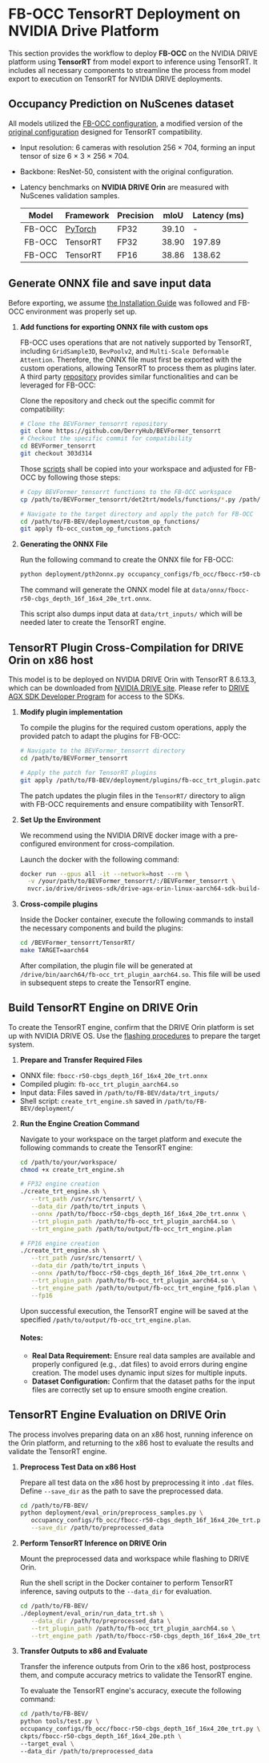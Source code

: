 # FB-OCC TensorRT Deployment on NVIDIA Drive Platform


This section provides the workflow to deploy  **FB-OCC** on the NVIDIA DRIVE platform using **TensorRT** from model export to inference using TensorRT. It includes all necessary components to streamline the process from model export to execution on TensorRT for NVIDIA DRIVE deployments.

## Occupancy Prediction on NuScenes dataset

   All models utilized the [FB-OCC configuration](../occupancy_configs/fb_occ/fbocc-r50-cbgs_depth_16f_16x4_20e_trt.py), a modified version of the [original configuration](../occupancy_configs/fb_occ/fbocc-r50-cbgs_depth_16f_16x4_20e.py) designed for TensorRT compatibility.
   - Input resolution: 6 cameras with resolution 256 × 704, forming an input tensor of size 6 × 3 × 256 × 704.
   - Backbone: ResNet-50, consistent with the original configuration.
   - Latency benchmarks on **NVIDIA DRIVE Orin** are measured with NuScenes validation samples.



      |    Model  |    Framework                  | Precision     | mIoU              |  Latency (ms)   |
      |-----------|-----------|---------------|-------------------|--------------------------------------|
      | FB-OCC|[PyTorch](https://github.com/NVlabs/FB-BEV/tree/main?tab=readme-ov-file#model-zoo)       | FP32          | 39.10             | -                                    |
      | FB-OCC|TensorRT      | FP32          | 38.90             | 197.89                               |
      | FB-OCC|TensorRT      | FP16          | 38.86             | 138.62                               |



## Generate ONNX file and save input data

   Before exporting, we assume [the Installation Guide](../docs/install.md) was followed and FB-OCC environment was properly set up.
   

1. **Add functions for exporting ONNX file with custom ops**
   
   FB-OCC uses operations that are not natively supported by TensorRT, including `GridSample3D`, `BevPoolv2`, and `Multi-Scale Deformable Attention`. Therefore, the ONNX file must first be exported with the custom operations, allowing TensorRT to process them as plugins later. A third party [repository](https://github.com/DerryHub/BEVFormer_tensorrt) provides similar functionalities and can be leveraged for FB-OCC:

   Clone the repository and check out the specific commit for compatibility:
   ```bash
   # Clone the BEVFormer_tensorrt repository
   git clone https://github.com/DerryHub/BEVFormer_tensorrt
   # Checkout the specific commit for compatibility
   cd BEVFormer_tensorrt
   git checkout 303d314
   ```

   Those [scripts](https://github.com/DerryHub/BEVFormer_tensorrt/tree/303d3140c14016047c07f9db73312af364f0dd7c/det2trt/models/functions) shall be copied into your workspace and adjusted for FB-OCC by following those steps:

   ```bash
   # Copy BEVFormer_tensorrt functions to the FB-OCC workspace
   cp /path/to/BEVFormer_tensorrt/det2trt/models/functions/*.py /path/to/FB-BEV/deployment/custom_op_functions/

   # Navigate to the target directory and apply the patch for FB-OCC
   cd /path/to/FB-BEV/deployment/custom_op_functions/
   git apply fb-occ_custom_op_functions.patch
   ```

2. **Generating the ONNX File**

   Run the following command to create the ONNX file for FB-OCC:
   ```bash
   python deployment/pth2onnx.py occupancy_configs/fb_occ/fbocc-r50-cbgs_depth_16f_16x4_20e_trt.py
   ```

   The command will generate the ONNX model file at `data/onnx/fbocc-r50-cbgs_depth_16f_16x4_20e_trt.onnx`.

   This script also dumps input data at `data/trt_inputs/` which will be needed later to create the TensorRT engine.


## TensorRT Plugin Cross-Compilation for DRIVE Orin on x86 host

   This model is to be deployed on NVIDIA DRIVE Orin with TensorRT 8.6.13.3, which can be downloaded from [NVIDIA DRIVE site](https://developer.nvidia.com/drive/downloads). 
   Please refer to [DRIVE AGX SDK Developer Program](https://developer.nvidia.com/drive/agx-sdk-program) for access to the SDKs.
   

1. **Modify plugin implementation**

   To compile the plugins for the required custom operations, apply the provided patch to adapt the plugins for FB-OCC:

   ```bash
   # Navigate to the BEVFormer_tensorrt directory
   cd /path/to/BEVFormer_tensorrt

   # Apply the patch for TensorRT plugins
   git apply /path/to/FB-BEV/deployment/plugins/fb-occ_trt_plugin.patch
   ```
      
   The patch updates the plugin files in the `TensorRT/` directory to align with FB-OCC requirements and ensure compatibility with TensorRT.
         

2. **Set Up the Environment**

   We recommend using the NVIDIA DRIVE docker image with a pre-configured environment for cross-compilation.

   Launch the docker with the following command:
   ```bash
   docker run --gpus all -it --network=host --rm \
     -v /your/path/to/BEVFormer_tensorrt/:/BEVFormer_tensorrt \
     nvcr.io/drive/driveos-sdk/drive-agx-orin-linux-aarch64-sdk-build-x86:6.0.10.0-0009
   ```

3. **Cross-compile plugins**

   Inside the Docker container, execute the following commands to install the necessary components and build the plugins:   
   ```bash
   cd /BEVFormer_tensorrt/TensorRT/
   make TARGET=aarch64
   ```

   After compilation, the plugin file will be generated at `/drive/bin/aarch64/fb-occ_trt_plugin_aarch64.so`. 
   This file will be used in subsequent steps to create the TensorRT engine.

   
## Build TensorRT Engine on DRIVE Orin

To create the TensorRT engine, confirm that the DRIVE Orin platform is set up with NVIDIA DRIVE OS. 
Use the [flashing procedures](https://developer.nvidia.com/drive/downloads) to prepare the target system.


1. **Prepare and Transfer Required Files**

- ONNX file: `fbocc-r50-cbgs_depth_16f_16x4_20e_trt.onnx`
- Compiled plugin: `fb-occ_trt_plugin_aarch64.so`
- Input data: Files saved in `/path/to/FB-BEV/data/trt_inputs/`
- Shell script: `create_trt_engine.sh` saved in `/path/to/FB-BEV/deployment/`
   

2. **Run the Engine Creation Command** 
   
   Navigate to your workspace on the target platform and execute the following commands to create the TensorRT engine:

   ```bash
   cd /path/to/your/workspace/
   chmod +x create_trt_engine.sh

   # FP32 engine creation 
   ./create_trt_engine.sh \
      --trt_path /usr/src/tensorrt/ \
      --data_dir /path/to/trt_inputs \
      --onnx /path/to/fbocc-r50-cbgs_depth_16f_16x4_20e_trt.onnx \
      --trt_plugin_path /path/to/fb-occ_trt_plugin_aarch64.so \
      --trt_engine_path /path/to/output/fb-occ_trt_engine.plan

   # FP16 engine creation 
   ./create_trt_engine.sh \
      --trt_path /usr/src/tensorrt/ \
      --data_dir /path/to/trt_inputs \
      --onnx /path/to/fbocc-r50-cbgs_depth_16f_16x4_20e_trt.onnx \
      --trt_plugin_path /path/to/fb-occ_trt_plugin_aarch64.so \
      --trt_engine_path /path/to/output/fb-occ_trt_engine_fp16.plan \
      --fp16
   ```

   Upon successful execution, the TensorRT engine will be saved at the specified `/path/to/output/fb-occ_trt_engine.plan`.

   #### **Notes:**

   - **Real Data Requirement:** Ensure real data samples are available and properly configured (e.g., .dat files) to avoid errors during engine creation. The model uses dynamic input sizes for multiple inputs.
   - **Dataset Configuration:** Confirm that the dataset paths for the input files are correctly set up to ensure smooth engine creation.

## TensorRT Engine Evaluation on DRIVE Orin

   The process involves preparing data on an x86 host, running inference on the Orin platform, and returning to the x86 host to evaluate the results and validate the TensorRT engine.

   1. **Preprocess Test Data on x86 Host** 
   
      Prepare all test data on the x86 host by preprocessing it into `.dat` files. Define `--save_dir` as the path to save the preprocessed data.

      ```bash
      cd /path/to/FB-BEV/
      python deployment/eval_orin/preprocess_samples.py \
         occupancy_configs/fb_occ/fbocc-r50-cbgs_depth_16f_16x4_20e_trt.py \
         --save_dir /path/to/preprocessed_data
      ```

   2. **Perform TensorRT Inference on DRIVE Orin**
   
      Mount the preprocessed data and workspace while flashing to DRIVE Orin. 

      Run the shell script in the Docker container to perform TensorRT inference, saving outputs to the `--data_dir` for evaluation.

      ```bash
      cd /path/to/FB-BEV/
      ./deployment/eval_orin/run_data_trt.sh \
         --data_dir /path/to/preprocessed_data \
         --trt_plugin_path /path/to/fb-occ_trt_plugin_aarch64.so \
         --trt_engine_path /path/to/fbocc-r50-cbgs_depth_16f_16x4_20e_trt_orin.engine
      ```

   3. **Transfer Outputs to x86 and Evaluate**
      
      
      Transfer the inference outputs from Orin to the x86 host, postprocess them, and compute accuracy metrics to validate the TensorRT engine.

      To evaluate the TensorRT engine's accuracy, execute the following command:

      ```bash
      cd /path/to/FB-BEV/
      python tools/test.py \
      occupancy_configs/fb_occ/fbocc-r50-cbgs_depth_16f_16x4_20e_trt.py \
      ckpts/fbocc-r50-cbgs_depth_16f_16x4_20e.pth \
      --target_eval \
      --data_dir /path/to/preprocessed_data
      ```
